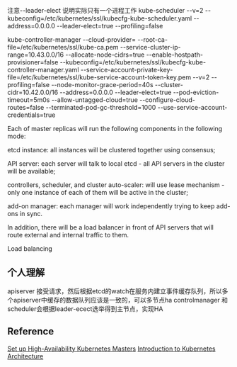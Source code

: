 注意--leader-elect 说明实际只有一个进程工作
kube-scheduler --v=2 --kubeconfig=/etc/kubernetes/ssl/kubecfg-kube-scheduler.yaml --address=0.0.0.0 --leader-elect=true --profiling=false

kube-controller-manager --cloud-provider= --root-ca-file=/etc/kubernetes/ssl/kube-ca.pem --service-cluster-ip-range=10.43.0.0/16 --allocate-node-cidrs=true --enable-hostpath-provisioner=false --kubeconfig=/etc/kubernetes/ssl/kubecfg-kube-controller-manager.yaml --service-account-private-key-file=/etc/kubernetes/ssl/kube-service-account-token-key.pem --v=2 --profiling=false --node-monitor-grace-period=40s --cluster-cidr=10.42.0.0/16 --address=0.0.0.0 --leader-elect=true --pod-eviction-timeout=5m0s --allow-untagged-cloud=true --configure-cloud-routes=false --terminated-pod-gc-threshold=1000 --use-service-account-credentials=true


Each of master replicas will run the following components in the following mode:

etcd instance: all instances will be clustered together using consensus;

API server: each server will talk to local etcd - all API servers in the cluster will be available;

controllers, scheduler, and cluster auto-scaler: will use lease mechanism - only one instance of each of them will be active in the cluster;

add-on manager: each manager will work independently trying to keep add-ons in sync.

In addition, there will be a load balancer in front of API servers that will route external and internal traffic to them.

Load balancing 

## 个人理解
apiserver 接受请求，然后根据etcd的watch在服务内建立事件缓存队列，所以多个apiserver中缓存的数据队列应该是一致的，可以多节点ha
controlmanager 和 scheduler会根据leader-ecect选举得到主节点，实现HA
## Reference
[Set up High-Availability Kubernetes Masters](https://kubernetes.cn/docs/tasks/administer-cluster/highly-available-master/)
[Introduction to Kubernetes Architecture](https://rancher.com/learning-paths/introduction-to-kubernetes-architecture/)
